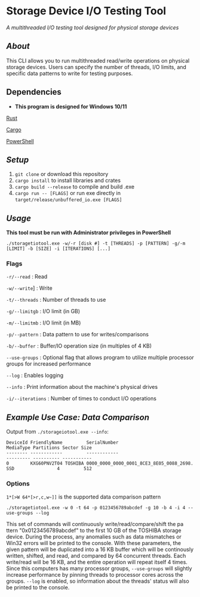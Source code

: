 # Storage Device I/O Testing Tool
_A multithreaded I/O testing tool designed for physical storage devices_

## _About_
This CLI allows you to run multithreaded read/write operations on physical storage devices. Users can specify the number of threads, I/O limits, and specific data patterns to write for testing purposes.

## Dependencies

* **This program is designed for Windows 10/11**

[Rust](https://www.rust-lang.org/tools/install)

[Cargo](https://www.rust-lang.org/tools/install)

[PowerShell](https://docs.microsoft.com/en-us/powershell/scripting/install/installing-powershell?view=powershell-7.2)


## _**Setup**_

1. `git clone` or download this repository
2. `cargo install` to install libraries and crates
3. `cargo build --release` to compile and build .exe
4. `cargo run -- [FLAGS]` or run exe directly in `target/release/unbuffered_io.exe [FLAGS]`

## _**Usage**_

**This tool must be run with Administrator privileges in PowerShell**

```
./storagetiotool.exe -w/-r [disk #] -t [THREADS] -p [PATTERN] -g/-m [LIMIT] -b [SIZE] -i [ITERATIONS] [...]
```

### Flags

`-r/--read` : Read

`-w/--write`] : Write

`-t/--threads` : Number of threads to use

`-g/--limitgb` : I/O limit (in GB)

`-m/--limitmb` : I/O limit (in MB)

`-p/--pattern` : Data pattern to use for writes/comparisons

`-b/--buffer` : Buffer/IO operation size (in multiples of 4 KB)

`--use-groups` : Optional flag that allows program to utilize multiple processor groups for increased performance

`--log` : Enables logging

`--info` : Print information about the machine's physical drives

`-i/--iterations` : Number of times to conduct I/O operations 

## _**Example Use Case: Data Comparison**_

Output from `./storageiotool.exe --info`:

```
DeviceId FriendlyName         SerialNumber                             MediaType Partitions Sector Size
-------- ------------         ------------                             --------- ---------- -----------
0        KXG60PNV2T04 TOSHIBA 0000_0000_0000_0001_8CE3_8E05_0088_2698. SSD                4         512

```

### Options
`1*[>W 64*[>r,c,w~]]` is the supported data comparison pattern

```
./storagetiotool.exe -w 0 -t 64 -p 0123456789abcdef -g 10 -b 4 -i 4 --use-groups --log
```

This set of commands will continuously write/read/compare/shift the pa  ttern "0x0123456789abcdef" to the first 10 GB of the TOSHIBA storage device. During the process, any anomalies such as data mismatches or Win32 errors will be printed to the console. With these parameters, the given pattern will be duplicated into a 16 KB buffer which will be continously written, shifted, and read, and compared by 64 concurrent threads. Each write/read will be 16 KB, and the entire operation will repeat itself 4 times. Since this computers has many processor groups, `--use-groups` will slightly increase performance by pinning threads to processor cores across the groups. `--log` is enabled, so information about the threads' status will also be printed to the console.
